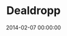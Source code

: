 ---
layout: post
date:   2014-02-07 00:00:00
title: Dealdropp
categories: work
picture: /assets/work/dealdropp.png
summary: Quick mock-ups for an app that offers close by low-commitment spontaneous savings opportunities
---